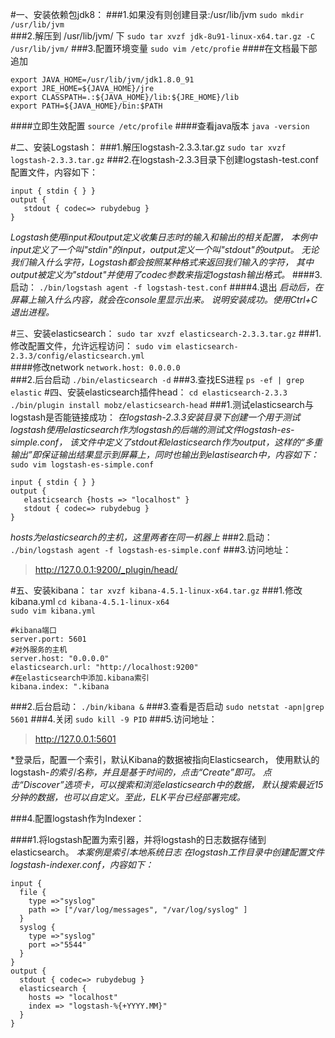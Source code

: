 #一、安装依赖包jdk8：
###1.如果没有则创建目录:/usr/lib/jvm
`sudo mkdir /usr/lib/jvm`  
###2.解压到 /usr/lib/jvm/ 下
`sudo tar xvzf jdk-8u91-linux-x64.tar.gz -C /usr/lib/jvm/`
###3.配置环境变量
`sudo vim /etc/profie`
####在文档最下部追加
```
export JAVA_HOME=/usr/lib/jvm/jdk1.8.0_91
export JRE_HOME=${JAVA_HOME}/jre
export CLASSPATH=.:${JAVA_HOME}/lib:${JRE_HOME}/lib
export PATH=${JAVA_HOME}/bin:$PATH
```
####立即生效配置
`source /etc/profile`
####查看java版本
`java -version`

#二、安装Logstash：
###1.解压logstash-2.3.3.tar.gz
`sudo tar xvzf logstash-2.3.3.tar.gz`
###2.在logstash-2.3.3目录下创建logstash-test.conf配置文件，内容如下：
```
input { stdin { } }
output {
   stdout { codec=> rubydebug }
}
```  
*Logstash使用input和output定义收集日志时的输入和输出的相关配置，
本例中input定义了一个叫"stdin"的input，output定义一个叫"stdout"的output。
无论我们输入什么字符，Logstash都会按照某种格式来返回我们输入的字符，
其中output被定义为"stdout"并使用了codec参数来指定logstash输出格式。*
####3.启动：
`./bin/logstash agent -f logstash-test.conf`
####4.退出
*启动后，在屏幕上输入什么内容，就会在console里显示出来。
说明安装成功。使用Ctrl+C退出进程。*

#三、安装elasticsearch：
`sudo tar xvzf elasticsearch-2.3.3.tar.gz`
###1.修改配置文件，允许远程访问：
`sudo vim elasticsearch-2.3.3/config/elasticsearch.yml`  
####修改network
`network.host: 0.0.0.0`   
###2.后台启动
`./bin/elasticsearch -d`
###3.查找ES进程
`ps -ef | grep elastic`
#四、安装elasticsearch插件head：
`cd elasticsearch-2.3.3`  
`./bin/plugin install mobz/elasticsearch-head`
###1.测试elasticsearch与logstash是否能链接成功：
*在logstash-2.3.3安装目录下创建一个用于测试logstash使用elasticsearch作为logstash的后端的测试文件logstash-es-simple.conf，
 该文件中定义了stdout和elasticsearch作为output，这样的“多重输出”即保证输出结果显示到屏幕上，同时也输出到elastisearch中，内容如下：*
`sudo vim logstash-es-simple.conf`
```
input { stdin { } }
output {
   elasticsearch {hosts => "localhost" }
   stdout { codec=> rubydebug }
}
```  
*hosts为elasticsearch的主机，这里两者在同一机器上*
###2.启动：
`./bin/logstash agent -f logstash-es-simple.conf`
###3.访问地址：
>http://127.0.0.1:9200/_plugin/head/

#五、安装kibana：
`tar xvzf kibana-4.5.1-linux-x64.tar.gz`
###1.修改kibana.yml
`cd kibana-4.5.1-linux-x64`  
`sudo vim kibana.yml`  
```
#kibana端口
server.port: 5601 
#对外服务的主机
server.host: "0.0.0.0"  
elasticsearch.url: "http://localhost:9200"
#在elasticsearch中添加.kibana索引
kibana.index: ".kibana  
```
###2.后台启动：
`./bin/kibana &`
###3.查看是否启动
`sudo netstat -apn|grep 5601` 
###4.关闭 
`sudo kill -9 PID`
###5.访问地址：
>http://127.0.0.1:5601  

*登录后，配置一个索引，默认Kibana的数据被指向Elasticsearch，
使用默认的logstash-*的索引名称，并且是基于时间的，点击“Create”即可。
点击“Discover”选项卡，可以搜索和浏览elasticsearch中的数据，
默认搜索最近15分钟的数据，也可以自定义。至此，ELK平台已经部署完成。*

###4.配置logstash作为Indexer：

####1.将logstash配置为索引器，并将logstash的日志数据存储到elasticsearch。
*本案例是索引本地系统日志*
*在logstash工作目录中创建配置文件logstash-indexer.conf，内容如下：*
```
input {
  file {
    type =>"syslog"
    path => ["/var/log/messages", "/var/log/syslog" ]
  }
  syslog {
    type =>"syslog"
    port =>"5544"
  }
}
output {
  stdout { codec=> rubydebug }
  elasticsearch {
    hosts => "localhost" 
    index => "logstash-%{+YYYY.MM}"
  }
}
```